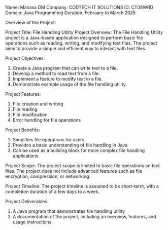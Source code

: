 Name: Manasa DM
Company: CODTECH IT SOLUTIONS
ID: CT08WRD
Domain: Java Programmnig
Duration: February to March 2025

Overview of the Project:

Project Title: File Handling Utility
Project Overview:
The File Handling Utility project is a Java-based application designed to perform basic file operations such as reading, writing, and modifying text files. The project aims to provide a simple and efficient way to interact with text files.

Project Objectives:
1. Create a Java program that can write text to a file.
2. Develop a method to read text from a file.
3. Implement a feature to modify text in a file.
4. Demonstrate example usage of the file handling utility.

Project Features:
1. File creation and writing
2. File reading
3. File modification
4. Error handling for file operations

Project Benefits:
1. Simplifies file operations for users
2. Provides a basic understanding of file handling in Java
3. Can be used as a building block for more complex file handling applications

Project Scope:
The project scope is limited to basic file operations on text files. The project does not include advanced features such as file encryption, compression, or networking.

Project Timeline:
The project timeline is assumed to be short-term, with a completion duration of a few days to a week.

Project Deliverables:
1. A Java program that demonstrates file handling utility
2. A documentation of the project, including an overview, features, and usage instructions.
